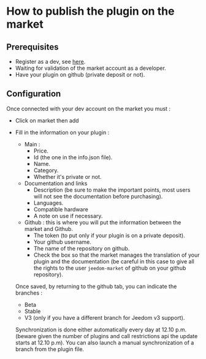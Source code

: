 # How to publish the plugin on the market

## Prerequisites

- Register as a dev, see [here](https://www.jeedom.com/site/fr/dev.html).
- Waiting for validation of the market account as a developer.
- Have your plugin on github (private deposit or not).

## Configuration

Once connected with your dev account on the market you must :

- Click on market then add
- Fill in the information on your plugin :
  - Main :
    - Price.
    - Id (the one in the info.json file).
    - Name.
    - Category.
    - Whether it's private or not.
  - Documentation and links
    - Description (be sure to make the important points, most users will not see the documentation before purchasing).
    - Languages.
    - Compatible hardware
    - A note on use if necessary.
  - Github : this is where you will put the information between the market and Github.
    - The token (to put only if your plugin is on a private deposit).
    - Your github username.
    - The name of the repository on github.
    - Check the box so that the market manages the translation of your plugin and the documentation (be careful in this case to give all the rights to the user `jeedom-market` of github on your github repository).

   Once saved, by returning to the github tab, you can indicate the branches :

   - Beta
   - Stable
   - V3 (only if you have a different branch for Jeedom v3 support).

   Synchronization is done either automatically every day at 12.10 p.m. (beware given the number of plugins and call restrictions api the update starts at 12.10 p.m). You can also launch a manual synchronization of a branch from the plugin file.
